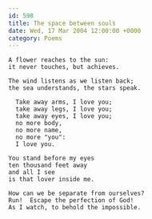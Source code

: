 ```yaml
---
id: 598
title: The space between souls
date: Wed, 17 Mar 2004 12:00:00 +0000
category: Poems
---
```


    A flower reaches to the sun:  
    it never touches, but achieves.

    The wind listens as we listen back;  
    the sea understands, the stars speak.

      Take away arms, I love you;  
      take away legs, I love you;  
      take away eyes, I love you;  
      no more body,  
      no more name,  
      no more "you":  
      I love you.

    You stand before my eyes  
    ten thousand feet away  
    and all I see  
    is that lover inside me.

    How can we be separate from ourselves?  
    Run!  Escape the perfection of God!  
    As I watch, to behold the impossible.


